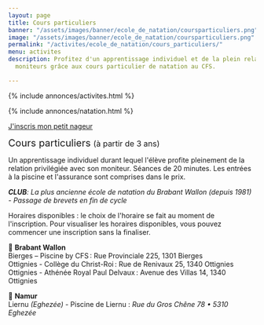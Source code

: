```yaml
---
layout: page
title: Cours particuliers
banner: "/assets/images/banner/ecole_de_natation/coursparticuliers.png"
image: "/assets/images/banner/ecole_de_natation/coursparticuliers.png"
permalink: "/activites/ecole_de_natation/cours_particuliers/"
menu: activites
description: Profitez d'un apprentissage individuel et de la plein relation avec les
  moniteurs grâce aux cours particulier de natation au CFS.

---
```

{% include annonces/activites.html %}

{% include annonces/natation.html %}

<div class="d-flex justify-content-center mb-3">
<a href="https://www12.iclub.be/myiclub3_CFS_register.asp?ClubID=559&LG=FR&Categorie=5" class="btn btn-info-filled" target="_blank">J'inscris mon petit nageur</a>
</div>

<span style="font-size:20px">Cours particuliers </span><span style="font-size:16px">(à partir de 3 ans)</span>

Un apprentissage individuel durant lequel l'élève profite pleinement de la relation privilégiée avec son moniteur. Séances de 20 minutes. Les entrées à la piscine et l'assurance sont comprises dans le prix.

**_CLUB_**_: La plus ancienne école de natation du Brabant Wallon (depuis 1981) - Passage de brevets en fin de cycle_

Horaires disponibles : le choix de l'horaire se fait au moment de l'inscription. Pour visualiser les horaires disponibles, vous pouvez commencer une inscription sans la finaliser.

📍 **Brabant Wallon**  
Bierges – Piscine by CFS : Rue Provinciale 225, 1301 Bierges <br>
Ottignies - Collège du Christ-Roi : Rue de Renivaux 25, 1340 Ottignies <br>
Ottignies - Athénée Royal Paul Delvaux : Avenue des Villas 14, 1340 Ottignies 

📍 **Namur**  
Liernu _(Eghezée)_ - Piscine de Liernu : *Rue du Gros Chêne 78 • 5310 Eghezée*